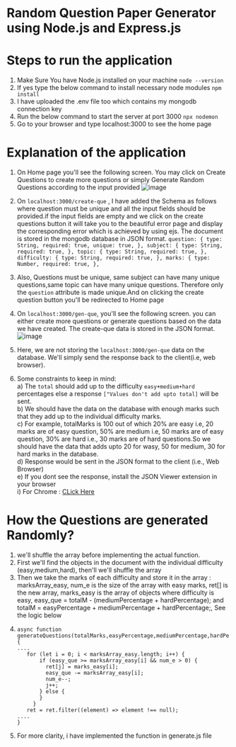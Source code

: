# Random Question Paper Generator using Node.js and Express.js

# Steps to run the application
 1) Make Sure You have Node.js installed on your machine
    `node --version`
 2) If yes type the below command to install necessary node modules
    `npm install`
 3) I have uploaded the .env file too which contains my mongodb connection key
 4) Run the below command to start the server at port 3000
    `npx nodemon`
 5) Go to your browser and type localhost:3000 to see the home page

# Explanation of the application
 1) On Home page you'll see the following screen.  You may click on Create Questions to create more questions or simply Generate Random Questions according to the input provided ![image](https://github.com/chiraagb/que-paper-gen/assets/113826990/22bae6fa-71ce-4dd9-8ecd-0351662336a9)
 2) On `localhost:3000/create-que` , I have added the Schema as follows where question must be unique and all the input fields should be provided.if the input fields are empty and we click on the create questions button it will take you to the beautiful error page and display the corresponding error which is achieved by using ejs. The document is stored in the mongodb database in JSON format. 
                                                                          `question: {
                                                                          type: String,
                                                                          required: true,
                                                                          unique: true,
                                                                        },
                                                                        subject: {
                                                                          type: String,
                                                                          required: true,
                                                                        },
                                                                        topic: {
                                                                          type: String,
                                                                          required: true,
                                                                        },
                                                                        difficulty: {
                                                                          type: String,
                                                                          required: true,
                                                                        },
                                                                        marks: {
                                                                          type: Number,
                                                                          required: true,
                                                                        },`
    
 3) Also, Questions must be unique, same subject can have many unique questions,same topic can have many unique questions. Therefore only the `question` attribute is made unique.And on clicking the create question button you'll be redirected to Home page
 4) On `localhost:3000/gen-que`, you'll see the following screen. you can either create more questions or generate questions based on the data we have created. The create-que data is stored in the JSON format.   ![image](https://github.com/chiraagb/que-paper-gen/assets/113826990/366a1b98-0f9c-4f45-815f-a9a29c7f6ae6)
 5) Here, we are not storing the `localhost:3000/gen-que` data on the database. We'll simply send the response back to the client(i.e, web browser).
 6) Some constraints to keep in mind:  
    a) The `total` should add up to the difficulty `easy+medium+hard` percentages else a response `["Values don't add upto total]` will be sent.  
    b) We should have the data on the database with enough marks such that they add up to the individual difficulty marks.  
    c) For example, totalMarks is 100 out of which 20% are easy i.e, 20 marks are of easy question, 50% are medium i.e, 50 marks are of easy question, 30% are hard i.e., 30 marks are of hard questions.So we should have the data that adds upto 20 for wasy, 50 for medium, 30 for hard marks in the database.  
    d) Response would be sent in the JSON format to the client (i.e., Web Browser)  
    e) If you dont see the response, install the JSON Viewer extension in your browser  
        i) For Chrome : [CLick Here](https://chromewebstore.google.com/detail/json-viewer/gbmdgpbipfallnflgajpaliibnhdgobh)


# How the Questions are generated Randomly?
  1) we'll shuffle the array before implementing the actual function.
  2) First we'll find the objects in the document with the individual difficulty (easy,medium,hard), then'll we'll shuffle the array
  3) Then we take the marks of each difficulty and store it in the array : marksArray_easy, num_e is the size of the array with easy marks, ret[] is the new array, marks_easy is the array of objects where difficulty is easy, easy_que = totalM - (mediumPercentage + hardPercentage); and totalM = easyPercentage + mediumPercentage + hardPercentage;,  See the logic below
  4) ```
     async function generateQuestions(totalMarks,easyPercentage,mediumPercentage,hardPercentage) {
     ....
        for (let i = 0; i < marksArray_easy.length; i++) {
            if (easy_que >= marksArray_easy[i] && num_e > 0) {
              ret[j] = marks_easy[i];
              easy_que -= marksArray_easy[i];
              num_e--;
              j++;
            } else {
            }
          }
        ret = ret.filter((element) => element !== null);
     ....
     }
     ```
5) For more clarity, i have implemented the function in generate.js file
